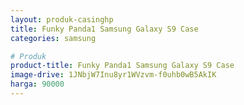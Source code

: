 ```yaml
---
layout: produk-casinghp
title: Funky Panda1 Samsung Galaxy S9 Case
categories: samsung

# Produk
product-title: Funky Panda1 Samsung Galaxy S9 Case
image-drive: 1JNbjW7Inu8yr1WVzvm-f0uhb0wB5AkIK
harga: 90000
---
```

